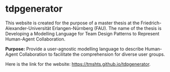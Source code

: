 # tdpgenerator

This website is created for the purpose of a master thesis at the Friedrich-Alexander-Universität Erlangen-Nürnberg (FAU). The name of the thesis is Developing a Modelling Language for Team Design Patterns to Represent Human-Agent Collaboration.

**Purpose:** Provide a user-agnostic modelling language to describe Human-Agent Collaboration to facilitate the comprehension for diverse user groups.

Here is the link for the website: https://tmshts.github.io/tdpgenerator.